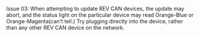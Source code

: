 Issue 03: When attempting to update REV CAN devices, the update may abort, and the status light on the particular device may read Orange-Blue or Orange-Magenta(can't tell.) Try plugging directly into the device, rather than any other REV CAN device on the network.